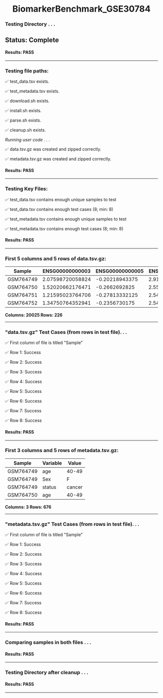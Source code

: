 <h1><center>BiomarkerBenchmark_GSE30784</center></h1>

### Testing Directory . . .
## Status: Complete

#### Results: PASS
---
### Testing file paths:

&#9989;	test_data.tsv exists.

&#9989;	test_metadata.tsv exists.

&#9989;	download.sh exists.

&#9989;	install.sh exists.

&#9989;	parse.sh exists.

&#9989;	cleanup.sh exists.

*Running user code . . .*

&#9989;	data.tsv.gz was created and zipped correctly.

&#9989;	metadata.tsv.gz was created and zipped correctly.

#### Results: PASS
---
### Testing Key Files:

&#9989;	test_data.tsv contains enough unique samples to test

&#9989;	test_data.tsv contains enough test cases (8; min: 8)

&#9989;	test_metadata.tsv contains enough unique samples to test

&#9989;	test_metadata.tsv contains enough test cases (8; min: 8)

#### Results: PASS
---

### First 5 columns and 5 rows of data.tsv.gz:

|	Sample	|	ENSG00000000003	|	ENSG00000000005	|	ENSG00000000419	|	ENSG00000000457	|
|	---	|	---	|	---	|	---	|	---	|
|	GSM764749	|	2.07598720058824	|	-0.20218943375	|	2.91173383222222	|	0.5654668003125	|
|	GSM764750	|	1.52020662176471	|	-0.2662692825	|	2.55659381222222	|	0.3702671903125	|
|	GSM764751	|	1.21595023764706	|	-0.27813332125	|	2.54325946222222	|	0.452511955	|
|	GSM764752	|	1.34750764352941	|	-0.2356730175	|	2.54195578111111	|	0.4074068203125	|

**Columns: 20025 Rows: 226**

---
### "data.tsv.gz" Test Cases (from rows in test file). . .

&#9989;	First column of file is titled "Sample"

&#9989;	Row 1: Success

&#9989;	Row 2: Success

&#9989;	Row 3: Success

&#9989;	Row 4: Success

&#9989;	Row 5: Success

&#9989;	Row 6: Success

&#9989;	Row 7: Success

&#9989;	Row 8: Success

#### Results: PASS
---
### First 3 columns and 5 rows of metadata.tsv.gz:

|	Sample	|	Variable	|	Value	|
|	---	|	---	|	---	|
|	GSM764749	|	age	|	40-49	|
|	GSM764749	|	Sex	|	F	|
|	GSM764749	|	status	|	cancer	|
|	GSM764750	|	age	|	40-49	|

**Columns: 3 Rows: 676**

---
### "metadata.tsv.gz" Test Cases (from rows in test file). . .

&#9989;	First column of file is titled "Sample"

&#9989;	Row 1: Success

&#9989;	Row 2: Success

&#9989;	Row 3: Success

&#9989;	Row 4: Success

&#9989;	Row 5: Success

&#9989;	Row 6: Success

&#9989;	Row 7: Success

&#9989;	Row 8: Success

#### Results: PASS
---
### Comparing samples in both files . . .

#### Results: PASS

---
### Testing Directory after cleanup . . .

#### Results: PASS
---
